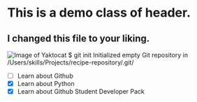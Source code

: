 # This is a demo class of header.
## I changed this file to your liking.

![Image of Yaktocat](https://octodex.github.com/images/yaktocat.png)
$ git init
Initialized empty Git repository in /Users/skills/Projects/recipe-repository/.git/

- [ ] Learn about Github
- [x] Learn about Python
- [x] Learn about Github Student Developer Pack
